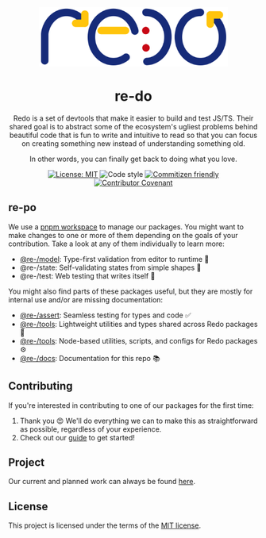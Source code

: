 <div align="center">
  <img src="./@re-/docs/static/img/logo.svg" height="120px" />
  <h1>re-do</h1>
</div>
<div align="center">

Redo is a set of devtools that make it easier to build and test JS/TS. Their shared goal is to abstract some of the ecosystem's ugliest problems behind beautiful code that is fun to write and intuitive to read so that you can focus on creating something new instead of understanding something old.

In other words, you can finally get back to doing what you love.

[![License: MIT](https://img.shields.io/badge/License-MIT-yellow.svg)](https://opensource.org/licenses/MIT)
![Code style](https://img.shields.io/badge/code_style-prettier-ff69b4.svg)
[![Commitizen friendly](https://img.shields.io/badge/commitizen-friendly-brightgreen.svg)](http://commitizen.github.io/cz-cli/)
[![Contributor Covenant](https://img.shields.io/badge/Contributor%20Covenant-v2.1%20adopted-ff69b4.svg)](./CODE_OF_CONDUCT.md)

</div>

## re-po

We use a [pnpm workspace](https://pnpm.io/workspaces) to manage our packages. You might want to make changes to one or more of them depending on the goals of your contribution. Take a look at any of them individually to learn more:

-   [@re-/model](@re-/model): Type-first validation from editor to runtime 🧬
-   @re-/state: Self-validating states from simple shapes 🧮
-   @re-/test: Web testing that writes itself 🤖

You might also find parts of these packages useful, but they are mostly for internal use and/or are missing documentation:

-   [@re-/assert](@re-/assert): Seamless testing for types and code ✅
-   [@re-/tools](@re-/tools): Lightweight utilities and types shared across Redo packages 🧰
-   [@re-/tools](@re-/node): Node-based utilities, scripts, and configs for Redo packages ⚙️
-   [@re-/docs](@re-/docs): Documentation for this repo 📚

## Contributing

If you're interested in contributing to one of our packages for the first time:

1. Thank you 😍 We'll do everything we can to make this as straightforward as possible, regardless of your experience.
2. Check out our [guide](/CONTRIBUTING.md) to get started!

## Project

Our current and planned work can always be found [here](https://github.com/re-do/re-po/projects/1).

## License

This project is licensed under the terms of the
[MIT license](/LICENSE).
